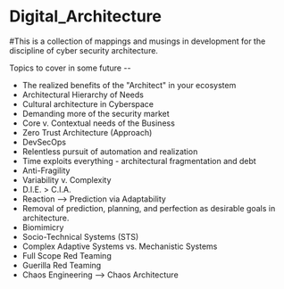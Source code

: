 # Digital_Architecture

#This is a collection of mappings and musings in development for the discipline of cyber security architecture.

Topics to cover in some future --
- The realized benefits of the "Architect" in your ecosystem
- Architectural Hierarchy of Needs
- Cultural architecture in Cyberspace
- Demanding more of the security market
- Core v. Contextual needs of the Business
- Zero Trust Architecture (Approach)
- DevSecOps
- Relentless pursuit of automation and realization
- Time exploits everything - architectural fragmentation and debt
- Anti-Fragility
- Variability v. Complexity
- D.I.E. > C.I.A.
- Reaction --> Prediction via Adaptability
- Removal of prediction, planning, and perfection as desirable goals in architecture.
- Biomimicry
- Socio-Technical Systems (STS)
- Complex Adaptive Systems vs. Mechanistic Systems
- Full Scope Red Teaming
- Guerilla Red Teaming
- Chaos Engineering --> Chaos Architecture
